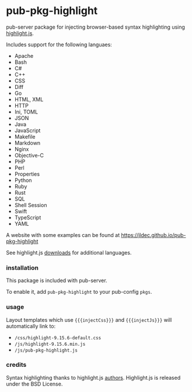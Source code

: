 # pub-pkg-highlight

pub-server package for injecting browser-based syntax highlighting using [highlight.js](https://highlightjs.org/).

Includes support for the following languaes:

- Apache
- Bash
- C#
- C++
- CSS
- Diff
- Go
- HTML, XML
- HTTP
- Ini, TOML
- JSON
- Java
- JavaScript
- Makefile
- Markdown
- Nginx
- Objective-C
- PHP
- Perl
- Properties
- Python
- Ruby
- Rust
- SQL
- Shell Session
- Swift
- TypeScript
- YAML

A website with some examples can be found at https://jldec.github.io/pub-pkg-highlight

See highlight.js [downloads](https://highlightjs.org/download/) for additional languages.

### installation

This package is included with pub-server.

To enable it, add `pub-pkg-highlight` to your pub-config `pkgs`.

### usage

Layout templates which use `{{{injectCss}}}` and `{{{injectJs}}}` will automatically link to:

- `/css/highlight-9.15.6-default.css`
- `/js/highlight-9.15.6.min.js`
- `/js/pub-pkg-highlight.js`

### credits
Syntax highlighting thanks to highlight.js [authors](https://github.com/highlightjs/highlight.js/blob/master/AUTHORS.en.txt).
Highlight.js is released under the BSD License.
